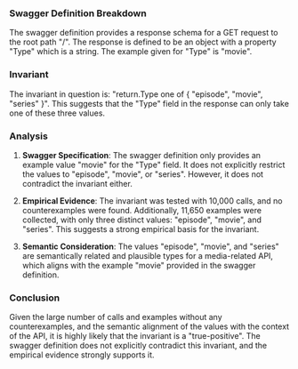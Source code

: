 ### Swagger Definition Breakdown
The swagger definition provides a response schema for a GET request to the root path "/". The response is defined to be an object with a property "Type" which is a string. The example given for "Type" is "movie".

### Invariant
The invariant in question is: "return.Type one of { "episode", "movie", "series" }". This suggests that the "Type" field in the response can only take one of these three values.

### Analysis
1. **Swagger Specification**: The swagger definition only provides an example value "movie" for the "Type" field. It does not explicitly restrict the values to "episode", "movie", or "series". However, it does not contradict the invariant either.

2. **Empirical Evidence**: The invariant was tested with 10,000 calls, and no counterexamples were found. Additionally, 11,650 examples were collected, with only three distinct values: "episode", "movie", and "series". This suggests a strong empirical basis for the invariant.

3. **Semantic Consideration**: The values "episode", "movie", and "series" are semantically related and plausible types for a media-related API, which aligns with the example "movie" provided in the swagger definition.

### Conclusion
Given the large number of calls and examples without any counterexamples, and the semantic alignment of the values with the context of the API, it is highly likely that the invariant is a "true-positive". The swagger definition does not explicitly contradict this invariant, and the empirical evidence strongly supports it.
